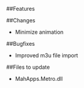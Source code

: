 ##Features

##Changes
- Minimize animation

##Bugfixes
- Improved m3u file import

##Files to update
- MahApps.Metro.dll
